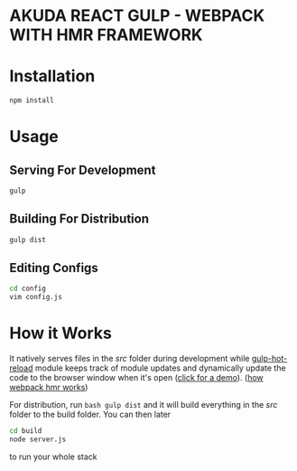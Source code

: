 AKUDA REACT GULP - WEBPACK WITH HMR FRAMEWORK 
=============================================


# Installation
```bash
npm install
```

# Usage

## Serving For Development
```bash
gulp
```

## Building For Distribution
```bash
gulp dist
```

## Editing Configs
```bash
cd config
vim config.js
```

# How it Works

It natively serves files in the _src_ folder during development while [gulp-hot-reload](https://github.com/getjs/gulp-hot-reload) module keeps track of module updates and dynamically update the code to the browser window when it's open ([click for a demo](https://github.com/glenjamin/ultimate-hot-reloading-example)). ([how webpack hmr works](https://webpack.github.io/docs/hot-module-replacement-with-webpack.html))

For distribution, run ```bash gulp dist``` and it will build everything in the _src_ folder to the build folder. You can then later
```bash 
cd build
node server.js
```
to run your whole stack




